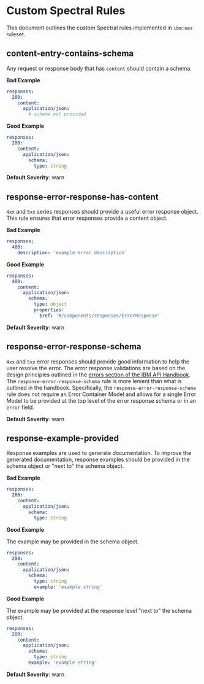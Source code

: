 # Custom Spectral Rules

This document outlines the custom Spectral rules implemented in `ibm:oas` ruleset.

## content-entry-contains-schema

Any request or response body that has `content` should contain a schema.

**Bad Example**

```yaml
responses:
  200:
    content:
      application/json:
        # schema not provided
```

**Good Example**

```yaml
responses:
  200:
    content:
      application/json:
        schema:
          type: string
```

**Default Severity**: warn

## response-error-response-has-content

`4xx` and `5xx` series responses should provide a useful error response object. This rule ensures that error responses provide a content object.

**Bad Example**

```yaml
responses:
  400:
    description: 'example error description`
```

**Good Example**

```yaml
responses:
  400:
    content:
      application/json:
        schema:
          type: object
          properties:
            $ref: '#/components/responses/ErrorResponse'
```

**Default Severity**: warn

## response-error-response-schema

`4xx` and `5xx` error responses should provide good information to help the user resolve the error. The error response validations are based on the design principles outlined in the [errors section of the IBM API Handbook](https://cloud.ibm.com/docs/api-handbook?topic=api-handbook-errors). The `response-error-response-schema` rule is more lenient than what is outlined in the handbook. Specifically, the `response-error-response-schema` rule does not require an Error Container Model and allows for a single Error Model to be provided at the top level of the error response schema or in an `error` field.

**Default Severity**: warn

## response-example-provided

Response examples are used to generate documentation. To improve the generated documentation, response examples should be provided in the schema object or "next to" the schema object.

**Bad Example**

```yaml
responses:
  200:
    content:
      application/json:
        schema:
          type: string
```

**Good Example**

The example may be provided in the schema object.

```yaml
responses:
  200:
    content:
      application/json:
        schema:
          type: string
          example: 'example string'
```

**Good Example**

The example may be provided at the response level "next to" the schema object.

```yaml
responses:
  200:
    content:
      application/json:
        schema:
          type: string
        example: 'example string'
```

**Default Severity**: warn
